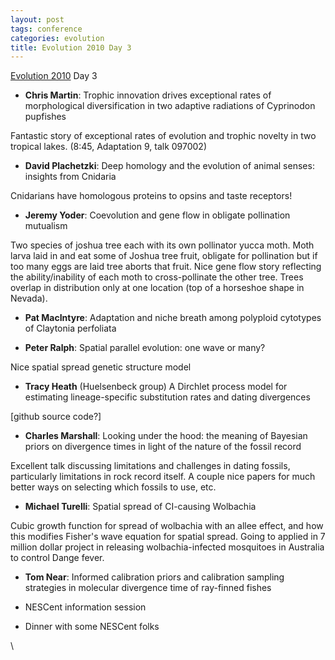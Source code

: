 ```yaml
---
layout: post
tags: conference
categories: evolution
title: Evolution 2010 Day 3 
---
```






[Evolution 2010](http://www.evolutionsociety.org/SSE2010/ "http://www.evolutionsociety.org/SSE2010/") Day 3

-   **Chris Martin**: Trophic innovation drives exceptional rates of
    morphological diversification in two adaptive radiations of
    Cyprinodon pupfishes

Fantastic story of exceptional rates of evolution and trophic novelty in
two tropical lakes. (8:45, Adaptation 9, talk 097002)

-   **David Plachetzki**: Deep homology and the evolution of animal
    senses: insights from Cnidaria

Cnidarians have homologous proteins to opsins and taste receptors!

-   **Jeremy Yoder**: Coevolution and gene flow in obligate pollination
    mutualism

Two species of joshua tree each with its own pollinator yucca moth. Moth
larva laid in and eat some of Joshua tree fruit, obligate for
pollination but if too many eggs are laid tree aborts that fruit. Nice
gene flow story reflecting the ability/inability of each moth to
cross-pollinate the other tree. Trees overlap in distribution only at
one location (top of a horseshoe shape in Nevada).

-   **Pat MacIntyre**: Adaptation and niche breath among polyploid
    cytotypes of Claytonia perfoliata

-   **Peter Ralph**: Spatial parallel evolution: one wave or many?

Nice spatial spread genetic structure model

-   **Tracy Heath** (Huelsenbeck group) A Dirchlet process model for
    estimating lineage-specific substitution rates and dating
    divergences

[github source code?]

-   **Charles Marshall**: Looking under the hood: the meaning of
    Bayesian priors on divergence times in light of the nature of the
    fossil record

Excellent talk discussing limitations and challenges in dating fossils,
particularly limitations in rock record itself. A couple nice papers for
much better ways on selecting which fossils to use, etc.

-   **Michael Turelli**: Spatial spread of CI-causing Wolbachia

Cubic growth function for spread of wolbachia with an allee effect, and
how this modifies Fisher's wave equation for spatial spread. Going to
applied in 7 million dollar project in releasing wolbachia-infected
mosquitoes in Australia to control Dange fever.

-   **Tom Near**: Informed calibration priors and calibration sampling
    strategies in molecular divergence time of ray-finned fishes

-   NESCent information session

-   Dinner with some NESCent folks

\

